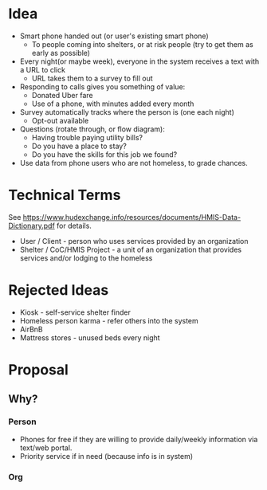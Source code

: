 Idea
====

* Smart phone handed out (or user's existing smart phone)
    * To people coming into shelters, or at risk people (try to get them as early as possible)
* Every night(or maybe week), everyone in the system receives a text with a URL to click
    * URL takes them to a survey to fill out
* Responding to calls gives you something of value:
    * Donated Uber fare
    * Use of a phone, with minutes added every month
* Survey automatically tracks where the person is (one each night)
    * Opt-out available
* Questions (rotate through, or flow diagram):
    * Having trouble paying utility bills?
    * Do you have a place to stay?
    * Do you have the skills for this job we found?
* Use data from phone users who are not homeless, to grade chances. 


Technical Terms
===============

See https://www.hudexchange.info/resources/documents/HMIS-Data-Dictionary.pdf for details.

* User / Client - person who uses services provided by an organization
* Shelter / CoC/HMIS Project - a unit of an organization that provides services and/or lodging to the homeless


Rejected Ideas
==============

* Kiosk - self-service shelter finder
* Homeless person karma - refer others into the system
* AirBnB
* Mattress stores - unused beds every night


Proposal
========

## Why? 

### Person
- Phones for free if they are willing to provide daily/weekly information via text/web portal.
- Priority service if in need (because info is in system)

### Org

